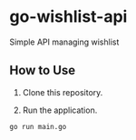 # go-wishlist-api

Simple API managing wishlist

## How to Use

1. Clone this repository.

2. Run the application.

```sh
go run main.go
```
